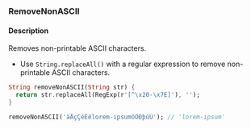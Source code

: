 ### RemoveNonASCII

#### Description



Removes non-printable ASCII characters.

- Use `String.replaceAll()` with a regular expression to remove non-printable ASCII characters.

```dart
String removeNonASCII(String str) {
  return str.replaceAll(RegExp(r'[^\x20-\x7E]'), '');
}
```

```dart
removeNonASCII('äÄçÇéÉêlorem-ipsumöÖÐþúÚ'); // 'lorem-ipsum'
```

